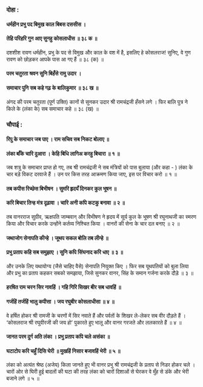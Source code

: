 ### दोहा :

#### धर्महीन प्रभु पद बिमुख काल बिबस दससीस ।
#### तेहि परिहरि गुन आए सुनहु कोसलाधीस ॥ ३८ क ॥

दशशीश रावण धर्महीन, प्रभु के पद से विमुख और काल के वश में है, इसलिए हे कोसलराज! सुनिए, वे गुण रावण को छोड़कर आपके पास आ गए हैं ॥ ३८ (क) ॥

#### परम चतुरता श्रवन सुनि बिहँसे रामु उदार ।
#### समाचार पुनि सब कहे गढ़ के बालिकुमार ॥ ३८ ख ॥

अंगद की परम चतुरता (पूर्ण उक्ति) कानों से सुनकर उदार श्री रामचंद्रजी हँसने लगे । फिर बालि पुत्र ने किले के (लंका के) सब समाचार कहे ॥ ३८ (ख) ॥

### चौपाई :

#### रिपु के समाचार जब पाए । राम सचिव सब निकट बोलाए ॥
#### लंका बाँके चारि दुआरा । केहि बिधि लागिअ करहु बिचारा ॥ १ ॥

जब शत्रु के समाचार प्राप्त हो गए, तब श्री रामचंद्रजी ने सब मंत्रियों को पास बुलाया (और कहा - ) लंका के चार बड़े विकट दरवाजे हैं । उन पर किस तरह आक्रमण किया जाए, इस पर विचार करो ॥ १ ॥

#### तब कपीस रिच्छेस बिभीषन । सुमरि हृदयँ दिनकर कुल भूषन ॥
#### करि बिचार तिन्ह मंत्र दृढ़ावा । चारि अनी कपि कटकु बनावा ॥ २ ॥

तब वानरराज सुग्रीव, ऋक्षपति जाम्बवान् और विभीषण ने हृदय में सूर्य कुल के भूषण श्री रघुनाथजी का स्मरण किया और विचार करके उन्होंने कर्तव्य निश्चित किया । वानरों की सेना के चार दल बनाए ॥ २ ॥

#### जथाजोग सेनापति कीन्हे । जूथप सकल बोलि तब लीन्हे ॥
#### प्रभु प्रताप कहि सब समुझाए । सुनि कपि सिंघनाद करि धाए ॥ ३ ॥

और उनके लिए यथायोग्य (जैसे चाहिए वैसे) सेनापति नियुक्त किए । फिर सब यूथपतियों को बुला लिया और प्रभु का प्रताप कहकर सबको समझाया, जिसे सुनकर वानर, सिंह के समान गर्जना करके दौड़े ॥ ३ ॥

#### हरषित राम चरन सिर नावहिं । गहि गिरि सिखर बीर सब धावहिं ॥
#### गर्जहिं तर्जहिं भालु कपीसा । जय रघुबीर कोसलाधीसा ॥ ४ ॥

वे हर्षित होकर श्री रामजी के चरणों में सिर नवाते हैं और पर्वतों के शिखर ले-लेकर सब वीर दौड़ते हैं । ‘कोसलराज श्री रघुवीरजी की जय हो’ पुकारते हुए भालू और वानर गरजते और ललकारते हैं ॥ ४ ॥

#### जानत परम दुर्ग अति लंका । प्रभु प्रताप कपि चले असंका ॥
#### घटाटोप करि चहुँ दिसि घेरी ॥ मुखहिं निसार बजावहिं भेरी ॥ ५ ॥

लंका को अत्यंत श्रेष्ठ (अजेय) किला जानते हुए भी वानर प्रभु श्री रामचंद्रजी के प्रताप से निडर होकर चले । चारों ओर से घिरी हुई बादलों की घटा की तरह लंका को चारों दिशाओं से घेरकर वे मुँह से डंके और भेरी बजाने लगे ॥ ५ ॥
